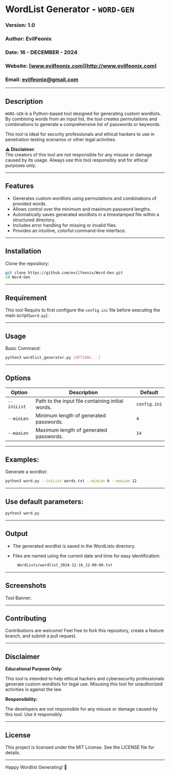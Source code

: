# WordList Generator - `WORD-GEN`

### Version: 1.0  
### Author: EvilFeonix  
### Date: 16 - DECEMBER - 2024  
### Website: [www.evilfeonix.com](http://www.evilfeonix.com)  
### Email: evilfeonix@gmail.com  

---

## Description
`WORD-GEN` is a Python-based tool designed for generating custom wordlists. By combining words from an input list, the tool creates permutations and combinations to generate a comprehensive list of passwords or keywords. 

This tool is ideal for security professionals and ethical hackers to use in penetration testing scenarios or other legal activities.

**⚠ Disclaimer**:  
The creators of this tool are not responsible for any misuse or damage caused by its usage. Always use this tool responsibly and for ethical purposes only.

---

## Features
- Generates custom wordlists using permutations and combinations of provided words.
- Allows control over the minimum and maximum password lengths.
- Automatically saves generated wordlists in a timestamped file within a structured directory.
- Includes error handling for missing or invalid files.
- Provides an intuitive, colorful command-line interface.

---

## Installation
 Clone the repository:
   ```bash
   git clone https://github.com/evilfeonix/Word-Gen.git
   cd Word-Gen
  ```

---

## Requirement
This tool Requirs to first configure the `config.ini` file before executing the main script(`word.py`).

---
  
## Usage
 Basic Command:
  ```bash
python3 wordlist_generator.py [OPTIONS...]
  ```

---

## Options

| **Option**    | **Description**                                            | **Default**       |
|---------------|------------------------------------------------------------|-------------------|
| `--iniList`   | Path to the input file containing initial words.           | `config.ini`      |
| `--minLen`    | Minimum length of generated passwords.                     | `4`               |
| `--maxLen`    | Maximum length of generated passwords.                     | `14`              |

---

## Examples:
 Generate a wordlist:

  ```bash 
python3 word.py --iniList words.txt --minLen 6 --maxLen 12
  ```

---

## Use default parameters:

  ```bash
python3 word.py
  ```

---

## Output
- The generated wordlist is saved in the WordLists directory.
- Files are named using the current date and time for easy identification:
  
  ```bash
    WordLists/wordlist_2024-12-16_12-00-00.txt
  ```

---

## Screenshots
Tool Banner:

---

## Contributing

Contributions are welcome! Feel free to fork this repository, create a feature branch, and submit a pull request.

---

## Disclaimer

**Educational Purpose Only:**

This tool is intended to help ethical hackers and cybersecurity professionals generate custom wordlists for legal use. Misusing this tool for unauthorized activities is against the law.


**Responsibility:**

The developers are not responsible for any misuse or damage caused by this tool. Use it responsibly.

---

## License
This project is licensed under the MIT License. See the LICENSE file for details.

---

Happy Wordlist Generating! 🚀
